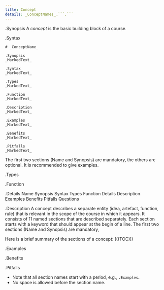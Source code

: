```yaml
---
title: Concept
details: _ConceptNames_,```,```
---
```


.Synopsis
A _concept_ is the basic building block of a course.

.Syntax

```
# _ConceptName_
```

```
.Synopsis
_MarkedText_
```

```
.Syntax
_MarkedText_
```

```
.Types
_MarkedText_
```

```
.Function
_MarkedText_
```

```
.Description
_MarkedText_
```

```
.Examples
_MarkedText_
```

```
.Benefits
_MarkedText_
```


```
.Pitfalls
_MarkedText_
```

The first two sections (Name and Synopsis) are mandatory, the others are optional.
It is recommended to give examples.

.Types

.Function

.Details
Name Synopsis Syntax Types Function Details Description Examples Benefits Pitfalls Questions

.Description
A concept describes a separate entity (idea, artefact, function, rule) that is relevant in the scope of the course in which it appears.
It consists of 11 named sections that are described separately. 
Each section starts with a keyword that should appear at the begin of a line.
The first two sections (Name and Synopsis) are mandatory,

Here is a brief summary of the sections of a concept:
(((TOC)))


.Examples

.Benefits

.Pitfalls

* Note that all section names start with a period, e.g., `.Examples`.
* No space is allowed before the section name.

